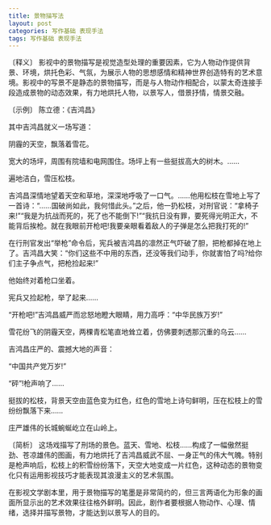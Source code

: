 ```yaml
---
title: 景物描写法
layout: post
categories: 写作基础 表现手法
tags: 写作基础 表现手法
---
```


〔释义〕 影视中的景物描写是视觉造型处理的重要因素，它为人物动作提供背景、环境，烘托色彩、气氛，为展示人物的思想感情和精神世界创造特有的艺术意境。影视中的写景不是静态的景物描写，而是与人物动作相配合，以蒙太奇连接手段造成景物的动态效果，有力地烘托人物，以景写人，借景抒情，情景交融。

〔示例〕 陈立德：《吉鸿昌》

其中吉鸿昌就义一场写道：

阴霾的天空，飘落着雪花。

宽大的场坪，周围有院墙和电网围住。场坪上有一些挺拔高大的树木。……

遍地洁白，雪压松枝。

吉鸿昌深情地望着天空和草地，深深地呼吸了一口气。……他用松枝在雪地上写了一首诗：“……国破尚如此，我何惜此头。”之后，他一扔松枝，对刑官说：“拿椅子来!”“我是为抗战而死的，死了也不能倒下!”“我抗日没有罪，要死得光明正大，不能背后挨枪。就在我眼前开枪吧!我要亲眼看着敌人的子弹是怎么把我打死的!”

在行刑官发出“举枪”命令后，宪兵被吉鸿昌的凛然正气吓破了胆，把枪都掉在地上了。吉鸿昌大笑：“你们这些不中用的东西，还没等我们动手，你就害怕了吗?给你们主子争点气，把枪捡起来!”

他始终对着枪口坐着。

宪兵又捡起枪，举了起来……

“开枪吧!”吉鸿昌威严而忿怒地瞪大眼睛，用力高呼：“中华民族万岁!”

雪花纷飞的阴霾天空，两棵青松笔直地耸立着，仿佛要刺透那沉重的乌云……

吉鸿昌庄严的、震撼大地的声音：

“中国共产党万岁!”

“砰”!枪声响了……

挺拔的松枝，背景天空由蓝色变为红色，红色的雪地上诗句鲜明，压在松枝上的雪纷纷飘落下来……

庄严雄伟的长城蜿蜒屹立在山岭上。

〔简析〕 这场戏描写了刑场的景色。蓝天、雪地、松枝……构成了一幅傲然挺劲、苍凉雄伟的图画，有力地烘托了吉鸿昌威武不屈、一身正气的伟大气魄。特别是枪声响后，松枝上的积雪纷纷落下，天空大地变成一片红色，这种动态的景物变化只有运用影视技巧才能表现其浪漫主义的艺术氛围。

在影视文学剧本里，用于景物描写的笔墨是非常简约的，但三言两语化为形象的画面所显示出的艺术效果往往格外鲜明。因此，剧作者要根据人物动作、心理、情绪，选择并描写景物，才能达到以景写人的目的。 